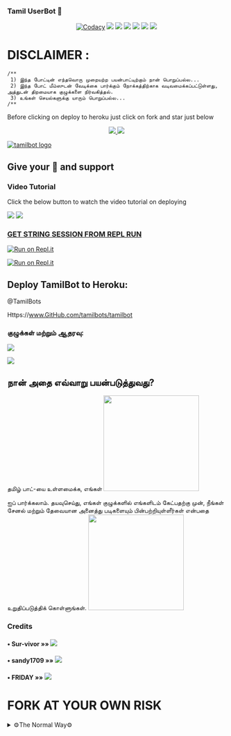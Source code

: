 ### Tamil UserBot 🤖

<p align="center">
    <a href="https://app.codacy.com/manual/tamilbots/tamilbot/dashboard"> <img src="https://img.shields.io/codacy/grade/4d58f2a402b54aed8a7d95f7add45a81?color=brightgreen&logo=codacy&logoColor=green&style=for-the-badge" alt="Codacy" /></a>
    <a href="https://github.com/tamilbots/tamilbot"> <img src="https://img.shields.io/github/repo-size/tamilbots/tamilbot?color=orange&logo=github&logoColor=green&style=for-the-badge" /></a>
    <a href="https://github.com/tamilbots/tamilbot/commits/prince"> <img src="https://img.shields.io/github/last-commit/tamilbots/tamilbot?color=blue&logo=github&logoColor=green&style=for-the-badge" /></a>
    <a href="https://github.com/tamilbots/tamilbot/issues"> <img src="https://img.shields.io/github/issues/tamilbots/tamilbot?color=blueviolet&logo=github&logoColor=green&style=for-the-badge" /></a>
    <a href="https://github.com/tamilbots/tamilbot/network/members"> <img src="https://img.shields.io/github/forks/tamilbots/tamilbot?color=red&logo=github&logoColor=green&style=for-the-badge" /></a>  
    <a href="https://github.com/tamilbots/tamiluserbot/graphs/contributors"> <img src="https://img.shields.io/github/contributors/tamilbots/tamiluserbot?color=red&logo=github&logoColor=green&style=for-the-badge" /></a>  
    <a href="https://pypi.org/project/Telethon/"> <img src="https://img.shields.io/pypi/v/telethon?color=yellow&label=telethon&logo=python&logoColor=green&style=for-the-badge" /></a>
</p>

# DISCLAIMER :
```
/**
 1) இந்த போட்டின் எந்தவொரு முறையற்ற பயன்பாட்டிற்கும் நான் பொறுப்பல்ல...
 2) இந்த போட் மீம்ஸுடன் வேடிக்கை பார்க்கும் நோக்கத்திற்காக வடிவமைக்கப்பட்டுள்ளது,
அத்துடன் திறமையாக குழுக்களை நிர்வகித்தல்.
 3) உங்கள் செயல்களுக்கு யாரும் பொறுப்பல்ல...
/**
```

Before clicking on deploy to heroku just click on fork and star just below

<p align="center">
  <a href="https://github.com/tamilbots/tamiluserbot/fork">
    <img src="https://img.shields.io/github/forks/tamilbots/tamiluserbot?label=Fork&style=social">
    
  </a>
  <a href="https://github.com/tamilbots/tamiluserbot">
    <img src="https://img.shields.io/github/stars/tamilbots/tamiluserbot?style=social">
  </a>
</p>

[![tamilbot logo](https://telegra.ph/file/2790938cacb9aa80d478c.jpg)](https://heroku.com/deploy?template=https://github.com/tamilbots/tamilbot)

## Give your 💙 and support 




### Video Tutorial

Click the below button to watch the video tutorial on deploying

<a href="https://youtu.be/fqhCz-eRkgA"><img src="https://img.shields.io/badge/How%20To%20Deploy-blue.svg?logo=Youtube"></a>
<a href="https://youtu.be/fqhCz-eRkgA"><img src="https://img.shields.io/youtube/views/fqhCz-eRkgA?style=social">
    
    
###  GET STRING SESSION FROM REPL RUN

 [![Run on Repl.it](https://camo.githubusercontent.com/05149b448485553c6f14f6430a45c12dcc79ed3c/68747470733a2f2f7265706c2e69742f62616467652f6769746875622f6a61727669733231303930342f4a6172766973)](https://generatestringsession.ivetri.repl.run/)

 [![Run on Repl.it](https://camo.githubusercontent.com/05149b448485553c6f14f6430a45c12dcc79ed3c/68747470733a2f2f7265706c2e69742f62616467652f6769746875622f6a61727669733231303930342f4a6172766973)](https://repl.it/@ImSaravanakrish/Tamilbot#main.py)

## Deploy TamilBot to Heroku:

@TamilBots

Https://www.GitHub.com/tamilbots/tamilbot

### குழுக்கள் மற்றும் ஆதரவு:

[![](https://camo.githubusercontent.com/e531cdc1dbdcb78f8ffe767875a6b6d33c43e2e0/68747470733a2f2f696d672e736869656c64732e696f2f62616467652f4a6f696e2d54656c656772616d2532304368616e6e656c2d7265642e7376673f6c6f676f3d54656c656772616d)](https://t.me/tamiluserbot)

[![](https://camo.githubusercontent.com/7b0a8bb8af0b2466dd1c38a6c1367ddee45ba266/68747470733a2f2f696d672e736869656c64732e696f2f62616467652f4a6f696e2d54656c656772616d25323047726f75702d626c75652e7376673f6c6f676f3d74656c656772616d)](https://t.me/tamilsupport)

## நான் அதை எவ்வாறு பயன்படுத்துவது?

தமிழ் பாட்-யை உள்ளமைக்க, எங்கள் <a href="https://t.me/TamilUserBot"><img src="https://img.shields.io/badge/Channel%20Support%3F-yes-green?&style=flat-square?&logo=telegram" width=220px></a></p>
  ஐப் பார்க்கலாம்.
தயவுசெய்து, எங்கள் குழுக்களில் எங்களிடம் கேட்பதற்கு முன்,
நீங்கள் சேனல் மற்றும் தேவையான அனைத்து படிகளையும் பின்பற்றியுள்ளீர்கள் என்பதை உறுதிப்படுத்திக் கொள்ளுங்கள்.
<a href="https://t.me/TamilSupport"><img src="https://img.shields.io/badge/Group%20Support%3F-yes-green?&style=flat-square?&logo=telegram" width=220px></a></p>

###  Credits
    
#### • Sur-vivor   »»  <a href="https://github.com/telebot" alt="Sur-vivor"> <img src="https://img.shields.io/badge/Survivor-4B8BBE?logo=github" /></a> 
#### • sandy1709  »»  <a href="https://github.com/sandy1709" alt="sandy1709"> <img src="https://img.shields.io/badge/sandy1709-4B8BBE?logo=github" /></a> 
#### • FRIDAY  »»  <a href="https://github.com/devsexpo/fridayuserbot" alt="friday"> <img src="https://img.shields.io/badge/Friday-4B8BBE?logo=github" /></a> 

    
# FORK AT YOUR OWN RISK

<details>
<summary>⚙️The Normal Way⚙️</summary>
<br>

### The Normal Way

Simply clone the repository and run the main file:
```sh
git clone https://github.com/ivetri/TamilBot
cd TamilBot
virtualenv -p /usr/bin/python3 venv
. ./venv/bin/activate
pip install -r requirements.txt
# <Create local_config.py with variables as given below>
python3 -m userbot
```

An example `local_config.py` file could be:

**Not All of the variables are mandatory**

__The Userbot should work by setting only the first two variables__

```python3
from heroku_config import Var

class Development(Var):
  APP_ID = 6
  API_HASH = "eb06d4abfb49dc3eeb1aeb98ae0f581e"
```


### UniBorg Configuration

The UniBorg Config is situated in `userbot/uniborgConfig.py`.

**Heroku Configuration**
Simply just leave the Config as it is.

**Local Configuration**
Fortunately there are no Mandatory vars for the UniBorg Support Config.

## Mandatory Vars

- Only two of the environment variables are mandatory.
- This is because of `telethon.errors.rpc_error_list.ApiIdPublishedFloodError`
    - `APP_ID`:   You can get this value from https://my.telegram.org
    - `API_HASH`:   You can get this value from https://my.telegram.org
- The userbot will not work without setting the mandatory vars.

</details>
